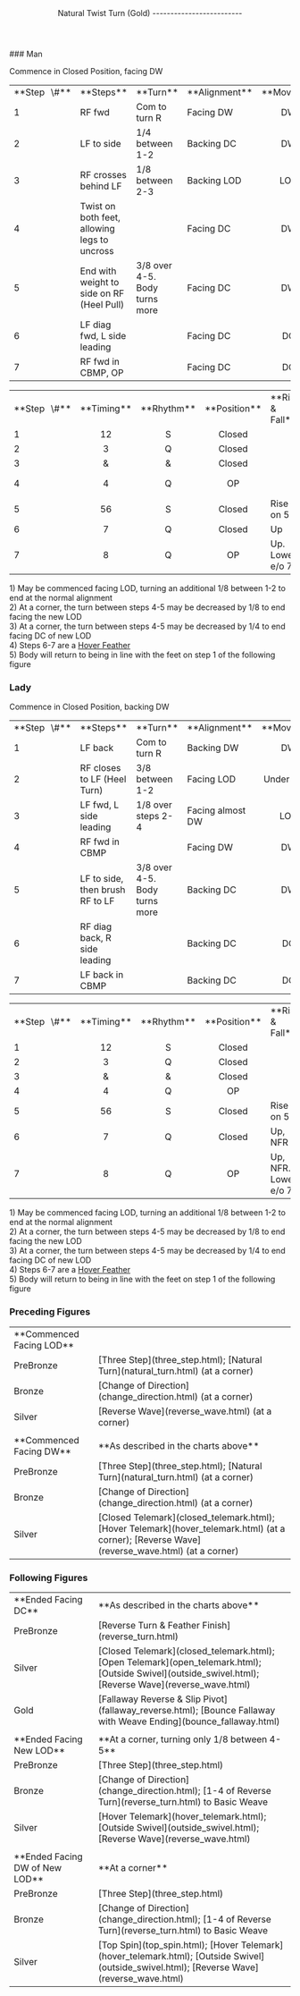 <header>Natural Twist Turn (Gold)
-------------------------

 </header>### Man

Commence in Closed Position, facing DW

 <table class="style1"> <tbody><tr> <td style="width:10%">**Step<span style="color:white">\_</span>\#**</td> <td style="width:38%">**Steps**</td> <td style="width:20%">**Turn**</td> <td class="auto-style1" style="width:16%">**Alignment**</td> <td style="width:16%;text-align:center">**Moving**</td> </tr> <tr> <td>1</td> <td>RF fwd</td> <td>Com to turn R</td> <td class="auto-style1">Facing DW</td> <td style="text-align:center">DW</td> </tr> <tr> <td>2</td> <td>LF to side</td> <td>1/4 between 1-2</td> <td class="auto-style1">Backing DC</td> <td style="text-align:center">DW</td> </tr> <tr> <td>3</td> <td>RF crosses behind LF</td> <td>1/8 between 2-3</td> <td class="auto-style1">Backing LOD</td> <td style="text-align:center">LOD</td> </tr> <tr> <td>4</td> <td>Twist on both feet, allowing legs to uncross</td> <td> </td> <td class="auto-style1">Facing DC</td> <td style="text-align:center">DW</td> </tr> <tr> <td>5</td> <td>End with weight to side on RF (Heel Pull)</td> <td>3/8 over 4-5. Body turns more</td> <td class="auto-style1">Facing DC</td> <td style="text-align:center">DW</td> </tr> <tr> <td>6</td> <td>LF diag fwd, L side leading</td> <td> </td> <td class="auto-style1">Facing DC</td> <td style="text-align:center">DC</td> </tr> <tr> <td>7</td> <td>RF fwd in CBMP, OP</td> <td> </td> <td class="auto-style1">Facing DC</td> <td style="text-align:center">DC</td> </tr> </tbody></table>

 <table class="style1"> <tbody><tr> <td style="width:10%">**Step<span style="color:white">\_</span>\#**</td> <td style="width:10%;text-align:center">**Timing**</td> <td style="width:10%;text-align:center">**Rhythm**</td> <td style="width:20%;text-align:center">**Position**</td> <td style="width:30%">**Rise &amp; Fall**</td> <td style="width:10%;text-align:center">**Sway**</td> <td style="width:10%;text-align:right">**Footwork**</td> </tr> <tr> <td>1</td> <td style="text-align:center">12</td> <td style="text-align:center">S</td> <td style="text-align:center">Closed</td> <td> </td> <td style="text-align:center"></td> <td style="text-align:right">HT</td> </tr> <tr> <td>2 </td> <td style="text-align:center">3</td> <td style="text-align:center">Q</td> <td style="text-align:center">Closed</td> <td> </td> <td style="text-align:center">R</td> <td style="text-align:right">TH</td> </tr> <tr> <td>3</td> <td style="text-align:center">&amp;</td> <td style="text-align:center">&amp;</td> <td style="text-align:center">Closed</td> <td> </td> <td style="text-align:center">R</td> <td style="text-align:right">T</td> </tr> <tr> <td>4</td> <td style="text-align:center">4</td> <td style="text-align:center">Q</td> <td style="text-align:center">OP</td> <td> </td> <td style="text-align:center"></td> <td style="text-align:right">H of LF / T of RF</td> </tr> <tr> <td>5</td> <td style="text-align:center">56</td> <td style="text-align:center">S</td> <td style="text-align:center">Closed</td> <td>Rise on 5</td> <td style="text-align:center"></td> <td style="text-align:right">Flat</td> </tr> <tr> <td>6</td> <td style="text-align:center">7</td> <td style="text-align:center">Q</td> <td style="text-align:center">Closed</td> <td>Up</td> <td style="text-align:center">R</td> <td style="text-align:right">T</td> </tr> <tr> <td>7</td> <td style="text-align:center">8</td> <td style="text-align:center">Q</td> <td style="text-align:center">OP</td> <td>Up. Lower e/o 7</td> <td style="text-align:center">R</td> <td style="text-align:right">TH</td> </tr> </tbody></table>

1\) May be commenced facing LOD, turning an additional 1/8 between 1-2 to end at the normal alignment  
 2) At a corner, the turn between steps 4-5 may be decreased by 1/8 to end facing the new LOD  
 3) At a corner, the turn between steps 4-5 may be decreased by 1/4 to end facing DC of new LOD  
 4) Steps 6-7 are a [Hover Feather](hover_feather.html)  
 5) Body will return to being in line with the feet on step 1 of the following figure

### Lady

Commence in Closed Position, backing DW

 <table class="style1"> <tbody><tr> <td style="width:10%">**Step<span style="color:white">\_</span>\#**</td> <td style="width:38%">**Steps**</td> <td style="width:20%">**Turn**</td> <td style="width:16%">**Alignment**</td> <td style="width:16%;text-align:center">**Moving**</td> </tr> <tr> <td>1</td> <td>LF back</td> <td>Com to turn R</td> <td>Backing DW</td> <td style="text-align:center">DW</td> </tr> <tr> <td>2</td> <td>RF closes to LF (Heel Turn)</td> <td>3/8 between 1-2</td> <td>Facing LOD</td> <td style="text-align:center">Under Body</td> </tr> <tr> <td>3</td> <td>LF fwd, L side leading</td> <td>1/8 over steps 2-4</td> <td>Facing almost DW</td> <td style="text-align:center">LOD</td> </tr> <tr> <td>4</td> <td>RF fwd in CBMP</td> <td> </td> <td>Facing DW</td> <td style="text-align:center">DW</td> </tr> <tr> <td>5</td> <td>LF to side, then brush RF to LF</td> <td>3/8 over 4-5. Body turns more</td> <td>Backing DC</td> <td style="text-align:center">DW</td> </tr> <tr> <td>6</td> <td>RF diag back, R side leading</td> <td> </td> <td class="auto-style1">Backing DC</td> <td style="text-align:center">DC</td> </tr> <tr> <td>7</td> <td>LF back in CBMP</td> <td> </td> <td class="auto-style1">Backing DC</td> <td style="text-align:center">DC</td> </tr> </tbody></table>

 <table class="style1"> <tbody><tr> <td style="width:10%">**Step<span style="color:white">\_</span>\#**</td> <td style="width:10%;text-align:center">**Timing**</td> <td style="width:10%;text-align:center">**Rhythm**</td> <td style="width:20%;text-align:center">**Position**</td> <td style="width:30%">**Rise &amp; Fall**</td> <td style="width:10%;text-align:center">**Sway**</td> <td style="width:10%;text-align:right">**Footwork**</td> </tr> <tr> <td>1</td> <td style="text-align:center">12</td> <td style="text-align:center">S</td> <td style="text-align:center">Closed</td> <td> </td> <td style="text-align:center"></td> <td style="text-align:right">TH</td> </tr> <tr> <td>2 </td> <td style="text-align:center">3</td> <td style="text-align:center">Q</td> <td style="text-align:center">Closed</td> <td> </td> <td style="text-align:center">L</td> <td style="text-align:right">HT</td> </tr> <tr> <td>3</td> <td style="text-align:center">&amp;</td> <td style="text-align:center">&amp;</td> <td style="text-align:center">Closed</td> <td> </td> <td style="text-align:center">L</td> <td style="text-align:right">T</td> </tr> <tr> <td>4</td> <td style="text-align:center">4</td> <td style="text-align:center">Q</td> <td style="text-align:center">OP</td> <td> </td> <td style="text-align:center"></td> <td style="text-align:right">T</td> </tr> <tr> <td>5</td> <td style="text-align:center">56</td> <td style="text-align:center">S</td> <td style="text-align:center">Closed</td> <td>Rise on 5</td> <td style="text-align:center"></td> <td style="text-align:right">TH</td> </tr> <tr> <td>6</td> <td style="text-align:center">7</td> <td style="text-align:center">Q</td> <td style="text-align:center">Closed</td> <td>Up, NFR</td> <td style="text-align:center">L</td> <td style="text-align:right">TH</td> </tr> <tr> <td>7</td> <td style="text-align:center">8</td> <td style="text-align:center">Q</td> <td style="text-align:center">OP</td> <td>Up, NFR. Lower e/o 7</td> <td style="text-align:center">L</td> <td style="text-align:right">TH</td> </tr> </tbody></table>

1\) May be commenced facing LOD, turning an additional 1/8 between 1-2 to end at the normal alignment  
 2) At a corner, the turn between steps 4-5 may be decreased by 1/8 to end facing the new LOD  
 3) At a corner, the turn between steps 4-5 may be decreased by 1/4 to end facing DC of new LOD  
 4) Steps 6-7 are a [Hover Feather](hover_feather.html)  
 5) Body will return to being in line with the feet on step 1 of the following figure

### Preceding Figures

 <table> <tbody><tr> <td style="width:30%">**Commenced Facing LOD**</td> <td> </td> </tr> <tr> <td style="width:30%">PreBronze</td> <td> [Three Step](three_step.html); [Natural Turn](natural_turn.html) (at a corner) </td> </tr> <tr> <td>Bronze</td> <td> [Change of Direction](change_direction.html) (at a corner) </td> </tr> <tr> <td>Silver</td> <td> [Reverse Wave](reverse_wave.html) (at a corner) </td> </tr> <tr> <td> </td> <td> </td> </tr> <tr> <td>**Commenced Facing DW**</td> <td>**As described in the charts above**</td> </tr> <tr> <td style="width:30%">PreBronze</td> <td> [Three Step](three_step.html); [Natural Turn](natural_turn.html) (at a corner) </td> </tr> <tr> <td>Bronze</td> <td> [Change of Direction](change_direction.html) (at a corner) </td> </tr> <tr> <td>Silver</td> <td> [Closed Telemark](closed_telemark.html); [Hover Telemark](hover_telemark.html) (at a corner); [Reverse Wave](reverse_wave.html) (at a corner) </td> </tr> </tbody></table>

### Following Figures

 <table> <tbody><tr> <td>**Ended Facing DC**</td> <td>**As described in the charts above**</td> </tr> <tr> <td style="width:30%">PreBronze</td> <td> [Reverse Turn &amp; Feather Finish](reverse_turn.html) </td> </tr> <tr> <td>Silver</td> <td> [Closed Telemark](closed_telemark.html); [Open Telemark](open_telemark.html); [Outside Swivel](outside_swivel.html); [Reverse Wave](reverse_wave.html) </td> </tr> <tr> <td style="width:30%">Gold</td> <td> [Fallaway Reverse &amp; Slip Pivot](fallaway_reverse.html); [Bounce Fallaway with Weave Ending](bounce_fallaway.html) </td> </tr> <tr> <td style="width:30%"> </td> <td> </td> </tr> <tr> <td style="width:30%">**Ended Facing New LOD**</td> <td>**At a corner, turning only 1/8 between 4-5**</td> </tr> <tr> <td style="width:30%">PreBronze</td> <td> [Three Step](three_step.html) </td> </tr> <tr> <td>Bronze</td> <td> [Change of Direction](change_direction.html); [1-4 of Reverse Turn](reverse_turn.html) to Basic Weave </td> </tr> <tr> <td>Silver</td> <td> [Hover Telemark](hover_telemark.html); [Outside Swivel](outside_swivel.html); [Reverse Wave](reverse_wave.html) </td> </tr> <tr> <td> </td> <td> </td> </tr> <tr> <td style="width:30%">**Ended Facing DW of New LOD**</td> <td>**At a corner**</td> </tr> <tr> <td style="width:30%">PreBronze</td> <td> [Three Step](three_step.html) </td> </tr> <tr> <td>Bronze</td> <td> [Change of Direction](change_direction.html); [1-4 of Reverse Turn](reverse_turn.html) to Basic Weave </td> </tr> <tr> <td>Silver</td> <td> [Top Spin](top_spin.html); [Hover Telemark](hover_telemark.html); [Outside Swivel](outside_swivel.html); [Reverse Wave](reverse_wave.html) </td> </tr> </tbody></table>